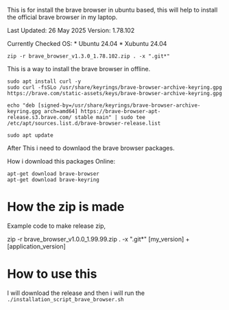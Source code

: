 This is for install the brave browser in ubuntu based, this will help to install the official brave browser in my laptop. 


Last Updated:
26 May 2025
Version: 1.78.102

Currently Checked OS:
    * Ubuntu 24.04
    * Xubuntu 24.04

```
zip -r brave_browser_v1.3.0_1.78.102.zip . -x ".git*"
```


This is a way to install the brave browser in offline.



```
sudo apt install curl -y
sudo curl -fsSLo /usr/share/keyrings/brave-browser-archive-keyring.gpg https://brave.com/static-assets/keys/brave-browser-archive-keyring.gpg

echo "deb [signed-by=/usr/share/keyrings/brave-browser-archive-keyring.gpg arch=amd64] https://brave-browser-apt-release.s3.brave.com/ stable main" | sudo tee /etc/apt/sources.list.d/brave-browser-release.list

sudo apt update
```
After This i need to downlaod the brave browser packages.


How i download this packages Online:


    apt-get download brave-browser
    apt-get download brave-keyring


# How the zip is made

Example code to make release zip,

zip -r brave_browser_v1.0.0_1.99.99.zip . -x ".git*"
[my_version] + [application_version]


# How to use this

I will download the release and then i will run the `./installation_script_brave_browser.sh`